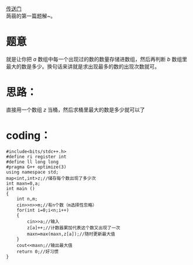 [传送门](https://www.luogu.com.cn/problem/AT_joi2020_yo1b_c)       
蒟蒻的第一篇题解~。    
# 题意
就是让你把 $a$ 数组中每一个出现过的数的数量存储进数组，然后再判断 $b$ 数组里最大的数是多少。换句话来讲就是求出现最多的数的出现次数就可。
# 思路：
直接用一个数组 $z$ 当桶，然后求桶里最大的数是多少就可以了
# coding：
```
#include<bits/stdc++.h>
#define ri register int
#define ll long long
#pragma G++ optimize(3)
using namespace std;
map<int,int>z;//储存每个数出现了多少次
int maxn=0,a;
int main ()
{
	int n,m;
	cin>>n>>m;//有n个数（m选择性忽略）
	for(int i=0;i<n;i++)
	{
		cin>>a;//输入
		z[a]++;//计数器累加代表这个数又出现了一次
		maxn=max(maxn,z[a]);//随时更新最大值 
	}
	cout<<maxn;//输出最大值
    return 0;//好习惯
}

```

